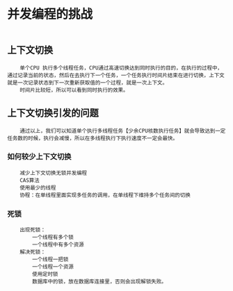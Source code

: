 # 并发编程的挑战
```
```
## 上下文切换
```
    单个CPU 执行多个线程任务，CPU通过高速切换达到同时执行的目的，在执行的过程中，通过记录当前的状态，然后在去执行下一个任务，一个任务执行时间片结束在进行切换，上下文就是一次记录状态到下一次重新获取值的一个过程，就是一次上下文。
    时间片比较短，所以可以看到同时执行的效果。

```
## 上下文切换引发的问题
```
    通过以上，我们可以知道单个执行多线程任务【少余CPU核数执行任务】就会导致达到一定任务数的时候，执行会减慢，所以在多线程执行下执行速度不一定会最快。

```
### 如何较少上下文切换
```
    减少上下文切换无锁并发编程
    CAS算法
    使用最少的线程
    协程：在单线程里面实现多任务的调用，在单线程下维持多个任务间的切换
```
### 死锁
```
    出现死锁：
        一个线程有多个锁
        一个线程中有多个资源
    解决死锁：
        一个线程一把锁
        一个线程一个资源
        使用定时锁
        数据库中的锁，放在数据库连接里，否则会出现解锁失败。
